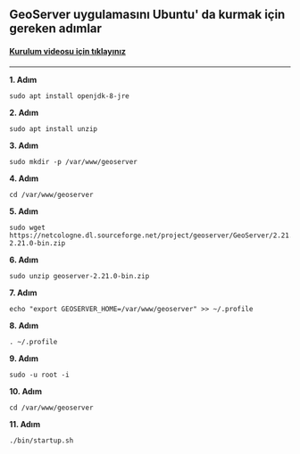 ## GeoServer uygulamasını Ubuntu' da kurmak için gereken adımlar

#### [Kurulum videosu için tıklayınız](https://www.youtut.com/watch?v=dF_2r2awycQ)

-----


<b>1. Adım</b>
```
sudo apt install openjdk-8-jre
```
<b>2. Adım</b>
```
sudo apt install unzip
```
<b>3. Adım</b>
```
sudo mkdir -p /var/www/geoserver
```
<b>4. Adım</b>
```
cd /var/www/geoserver
```
<b>5. Adım</b>
```
sudo wget https://netcologne.dl.sourceforge.net/project/geoserver/GeoServer/2.21.0/geoserver-2.21.0-bin.zip
```
<b>6. Adım</b>
```
sudo unzip geoserver-2.21.0-bin.zip
```
<b>7. Adım</b>
```
echo "export GEOSERVER_HOME=/var/www/geoserver" >> ~/.profile
```
<b>8. Adım</b>
```
. ~/.profile
```
<b>9. Adım</b>
```
sudo -u root -i
```
<b>10. Adım</b>
```
cd /var/www/geoserver
```
<b>11. Adım</b>
```
./bin/startup.sh
```
